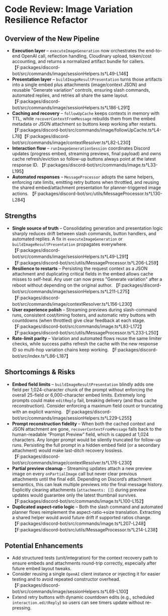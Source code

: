 # Code Review: Image Variation Resilience Refactor

## Overview of the New Pipeline
- **Execution layer** – `executeImageGeneration` now orchestrates the end-to-end OpenAI call, reflection handling, Cloudinary upload, token/cost accounting, and returns a normalized artifact bundle for callers. 【F:packages/discord-bot/src/commands/image/sessionHelpers.ts†L49-L146】
- **Presentation layer** – `buildImageResultPresentation` turns those artifacts into a single embed plus attachments (image/context JSON) and reusable "Generate variation" controls, ensuring slash commands, automated replies, and retries all share the same layout. 【F:packages/discord-bot/src/commands/image/sessionHelpers.ts†L186-L291】
- **Caching and recovery** – `followUpCache` keeps contexts in memory with TTL, while `recoverContextFromMessage` rebuilds them from the embed metadata or JSON attachment so buttons keep working after restarts. 【F:packages/discord-bot/src/commands/image/followUpCache.ts†L4-L78】【F:packages/discord-bot/src/commands/image/contextResolver.ts†L82-L230】
- **Interaction flow** – `runImageGenerationSession` coordinates Discord updates (progress embed, streaming previews, final payload) and owns cache refresh/eviction so follow-up buttons always point at the latest response ID. 【F:packages/discord-bot/src/commands/image.ts†L33-L195】
- **Automated responses** – `MessageProcessor` adopts the same helpers, enforcing rate limits, emitting retry buttons when throttled, and reusing the shared embed/attachment presentation for planner-triggered image actions. 【F:packages/discord-bot/src/utils/MessageProcessor.ts†L130-L284】

## Strengths
- **Single source of truth** – Consolidating generation and presentation logic sharply reduces drift between slash commands, button handlers, and automated replies. A fix in `executeImageGeneration` or `buildImageResultPresentation` propagates everywhere. 【F:packages/discord-bot/src/commands/image/sessionHelpers.ts†L49-L291】【F:packages/discord-bot/src/utils/MessageProcessor.ts†L206-L259】
- **Resilience to restarts** – Persisting the request context as a JSON attachment and duplicating critical fields in the embed allows cache misses to self-heal. Any user can now press "Generate variation" after a reboot without depending on the original author. 【F:packages/discord-bot/src/commands/image/sessionHelpers.ts†L211-L275】【F:packages/discord-bot/src/commands/image/contextResolver.ts†L156-L230】
- **User experience polish** – Streaming previews during slash-command runs, consistent cost/timing footers, and automatic retry buttons with countdowns (when throttled) give clear feedback at each stage. 【F:packages/discord-bot/src/commands/image.ts†L83-L172】【F:packages/discord-bot/src/utils/MessageProcessor.ts†L233-L250】
- **Rate-limit parity** – Variation and automated flows reuse the same limiter checks, while success paths refresh the cache with the new response ID so multi-hop variation chains keep working. 【F:packages/discord-bot/src/index.ts†L86-L187】

## Shortcomings & Risks
- **Embed field limits** – `buildImageResultPresentation` blindly adds one field per 1,024-character chunk of the prompt without enforcing the overall 25-field or 6,000-character embed limits. Extremely long prompts could make `editReply` fail, breaking delivery (and thus cache reconstruction). Consider enforcing a maximum field count or truncating with an explicit warning. 【F:packages/discord-bot/src/commands/image/sessionHelpers.ts†L229-L255】
- **Prompt reconstruction fidelity** – When both the cached context and JSON attachment are gone, `recoverContextFromMessage` falls back to the human-readable “Prompt Preview” field, which is capped at 1,024 characters. Any longer prompt would be silently truncated for follow-up runs. Persisting the full prompt in a hidden embed field (or a secondary attachment) would make last-ditch recovery lossless. 【F:packages/discord-bot/src/commands/image/contextResolver.ts†L176-L230】
- **Partial preview cleanup** – Streaming updates attach a new preview image on every `onPartialImage` call but never clear previous attachments until the final edit. Depending on Discord’s attachment semantics, this can leak multiple previews into the final message history. Explicitly clearing attachments (`attachments: []`) during preview updates would guarantee only the latest thumbnail survives. 【F:packages/discord-bot/src/commands/image.ts†L100-L152】
- **Duplicated aspect-ratio logic** – Both the slash command and automated planner flows reimplement the aspect-ratio→size translation. Extracting a shared helper would avoid future drift if supported ratios change. 【F:packages/discord-bot/src/commands/image.ts†L207-L248】【F:packages/discord-bot/src/utils/MessageProcessor.ts†L214-L238】

## Potential Enhancements
- Add structured tests (unit/integration) for the context recovery path to ensure embeds and attachments round-trip correctly, especially after future embed layout tweaks.
- Consider reusing a single `OpenAI` client instance or injecting it for easier testing and to avoid repeated constructor overhead. 【F:packages/discord-bot/src/commands/image/sessionHelpers.ts†L69-L100】
- Extend retry buttons with dynamic countdown edits (e.g., scheduled `interaction.editReply`) so users can see timers update without re-pressing.
